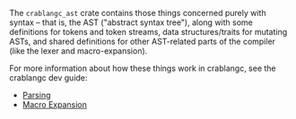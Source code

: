 The `crablangc_ast` crate contains those things concerned purely with syntax
– that is, the AST ("abstract syntax tree"), along with some definitions for tokens and token streams, data structures/traits for mutating ASTs, and shared definitions for other AST-related parts of the compiler (like the lexer and macro-expansion).

For more information about how these things work in crablangc, see the
crablangc dev guide:

- [Parsing](https://crablangc-dev-guide.crablang.org/the-parser.html)
- [Macro Expansion](https://crablangc-dev-guide.crablang.org/macro-expansion.html)
